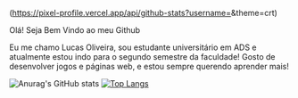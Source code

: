 (https://pixel-profile.vercel.app/api/github-stats?username=<luzallenbates>&theme=crt)

Olá! Seja Bem Vindo ao meu Github

Eu me chamo Lucas Oliveira, sou estudante universitário em ADS e atualmente estou indo para o segundo semestre da faculdade!
Gosto de desenvolver jogos e páginas web, e estou sempre querendo aprender mais!

![Anurag's GitHub stats](https://github-readme-stats.vercel.app/api?username=luzallenbates&show_icons=true&theme=transparent)
[![Top Langs](https://github-readme-stats.vercel.app/api/top-langs/?username=luzallenbates&layout=donut)](https://github.com/anuraghazra/github-readme-stats)

<!--
**luzallenbates/luzallenbates** is a ✨ _special_ ✨ repository because its `README.md` (this file) appears on your GitHub profile.

Here are some ideas to get you started:

- 🔭 I’m currently working on ...
- 🌱 I’m currently learning ...
- 👯 I’m looking to collaborate on ...
- 🤔 I’m looking for help with ...
- 💬 Ask me about ...
- 📫 How to reach me: ...
- 😄 Pronouns: ...
- ⚡ Fun fact: ...
-->
